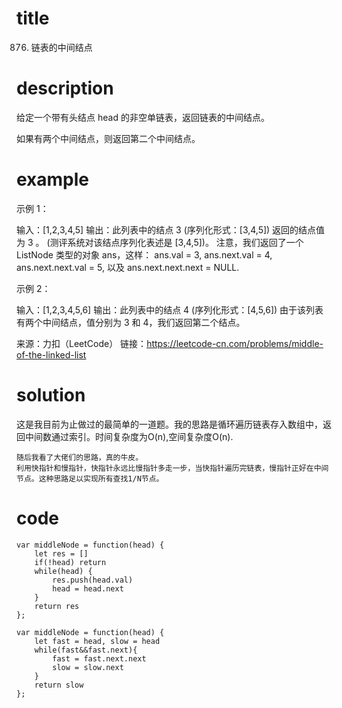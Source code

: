 # title
876. 链表的中间结点
# description
给定一个带有头结点 head 的非空单链表，返回链表的中间结点。

如果有两个中间结点，则返回第二个中间结点。
# example
示例 1：

输入：[1,2,3,4,5]
输出：此列表中的结点 3 (序列化形式：[3,4,5])
返回的结点值为 3 。 (测评系统对该结点序列化表述是 [3,4,5])。
注意，我们返回了一个 ListNode 类型的对象 ans，这样：
ans.val = 3, ans.next.val = 4, ans.next.next.val = 5, 以及 ans.next.next.next = NULL.

示例 2：

输入：[1,2,3,4,5,6]
输出：此列表中的结点 4 (序列化形式：[4,5,6])
由于该列表有两个中间结点，值分别为 3 和 4，我们返回第二个结点。

来源：力扣（LeetCode）
链接：https://leetcode-cn.com/problems/middle-of-the-linked-list

# solution
这是我目前为止做过的最简单的一道题。我的思路是循环遍历链表存入数组中，返回中间数通过索引。时间复杂度为O(n),空间复杂度O(n).
```
随后我看了大佬们的思路，真的牛皮。
利用快指针和慢指针，快指针永远比慢指针多走一步，当快指针遍历完链表，慢指针正好在中间节点。这种思路足以实现所有查找1/N节点。
```
# code
```
var middleNode = function(head) {
    let res = []
    if(!head) return 
    while(head) {
        res.push(head.val)
        head = head.next
    }
    return res
};

var middleNode = function(head) {
    let fast = head, slow = head
    while(fast&&fast.next){
        fast = fast.next.next
        slow = slow.next
    }
    return slow
};
```

